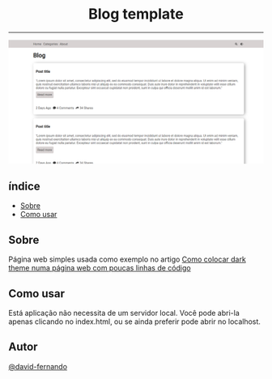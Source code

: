 <center>
  <h1> Blog template </h1>
</center>

---

<img src="assets/blog-template-preview.png" alt="Blog template">

## índice

- [Sobre](#about)
- [Como usar](#howToUse)

## <span id="about">Sobre</span>

Página web simples usada como exemplo no artigo [Como colocar dark theme numa página web com poucas linhas de código](#)

## <span id="howToUse">Como usar</span>
Está aplicação não necessita de um servidor local. 
Você pode abri-la apenas clicando no index.html, ou se ainda preferir pode abrir no localhost.

## Autor

[@david-fernando](https://github.com/david-fernando)
